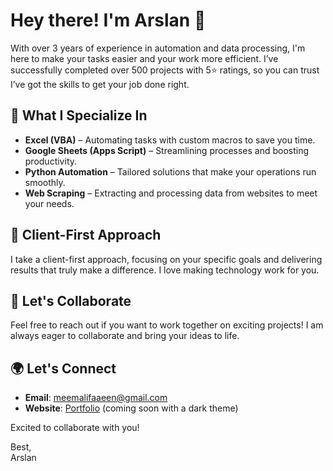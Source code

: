 # Hey there! I'm Arslan 👋

With over 3 years of experience in automation and data processing, I'm here to make your tasks easier and your work more efficient. I’ve successfully completed over 500 projects with 5⭐️ ratings, so you can trust I’ve got the skills to get your job done right.

## 📍 What I Specialize In

- **Excel (VBA)** – Automating tasks with custom macros to save you time.
- **Google Sheets (Apps Script)** – Streamlining processes and boosting productivity.
- **Python Automation** – Tailored solutions that make your operations run smoothly.
- **Web Scraping** – Extracting and processing data from websites to meet your needs.

## 💼 Client-First Approach

I take a client-first approach, focusing on your specific goals and delivering results that truly make a difference. I love making technology work for you.

## 🚀 Let's Collaborate

Feel free to reach out if you want to work together on exciting projects! I am always eager to collaborate and bring your ideas to life.

## 🌍 Let's Connect
- **Email**: [meemalifaaeen@gmail.com](mailto:meemalifaaeen@gmail.com)
- **Website**: [Portfolio](#) (coming soon with a dark theme)

Excited to collaborate with you!

Best,  
Arslan
